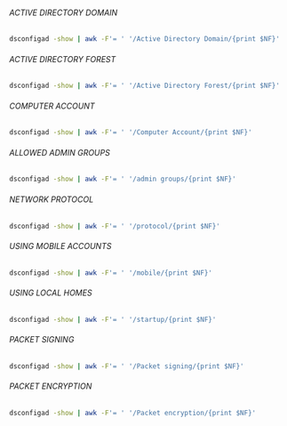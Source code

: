 ###### ACTIVE DIRECTORY DOMAIN
```bash
dsconfigad -show | awk -F'= ' '/Active Directory Domain/{print $NF}'
```
###### ACTIVE DIRECTORY FOREST
```bash
dsconfigad -show | awk -F'= ' '/Active Directory Forest/{print $NF}'
```
###### COMPUTER ACCOUNT
```bash
dsconfigad -show | awk -F'= ' '/Computer Account/{print $NF}'
```
###### ALLOWED ADMIN GROUPS
```bash
dsconfigad -show | awk -F'= ' '/admin groups/{print $NF}'
```
###### NETWORK PROTOCOL
```bash
dsconfigad -show | awk -F'= ' '/protocol/{print $NF}'
```
###### USING MOBILE ACCOUNTS
```bash
dsconfigad -show | awk -F'= ' '/mobile/{print $NF}'
```
###### USING LOCAL HOMES
```bash
dsconfigad -show | awk -F'= ' '/startup/{print $NF}'
```
###### PACKET SIGNING
```bash
dsconfigad -show | awk -F'= ' '/Packet signing/{print $NF}'
```
###### PACKET ENCRYPTION
```bash
dsconfigad -show | awk -F'= ' '/Packet encryption/{print $NF}'
```

